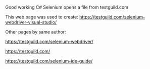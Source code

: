 ﻿
Good working C# Selenium opens a file from testguild.com

This web page was used to create:  https://testguild.com/selenium-webdriver-visual-studio/

Other pages by same author:

https://testguild.com/selenium-webdriver/

https://testguild.com/

https://testguild.com/selenium-ide-guide/

